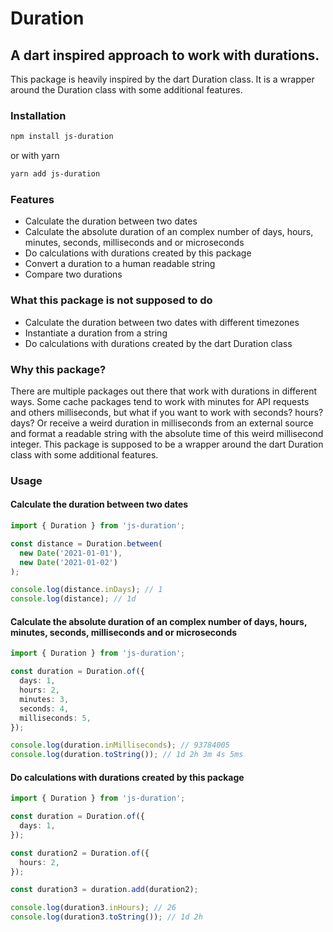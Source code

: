 # Duration

## A dart inspired approach to work with durations.

This package is heavily inspired by the dart Duration class. It is a wrapper around the Duration class with some additional features.

### Installation

```bash
npm install js-duration
```

or with yarn

```bash
yarn add js-duration
```

### Features

- Calculate the duration between two dates
- Calculate the absolute duration of an complex number of days, hours, minutes, seconds, milliseconds and or microseconds
- Do calculations with durations created by this package
- Convert a duration to a human readable string
- Compare two durations

### What this package is not supposed to do

- Calculate the duration between two dates with different timezones
- Instantiate a duration from a string
- Do calculations with durations created by the dart Duration class

### Why this package?

There are multiple packages out there that work with durations in different ways. Some cache packages tend to work with minutes for API requests and others milliseconds, but what if you want to work with seconds? hours? days? Or receive a weird duration in milliseconds from an external source and format a readable string with the absolute time of this weird millisecond integer. This package is supposed to be a wrapper around the dart Duration class with some additional features.

### Usage

#### Calculate the duration between two dates

```ts
import { Duration } from 'js-duration';

const distance = Duration.between(
  new Date('2021-01-01'),
  new Date('2021-01-02')
);

console.log(distance.inDays); // 1
console.log(distance); // 1d
```

#### Calculate the absolute duration of an complex number of days, hours, minutes, seconds, milliseconds and or microseconds

```ts
import { Duration } from 'js-duration';

const duration = Duration.of({
  days: 1,
  hours: 2,
  minutes: 3,
  seconds: 4,
  milliseconds: 5,
});

console.log(duration.inMilliseconds); // 93784005
console.log(duration.toString()); // 1d 2h 3m 4s 5ms
```

#### Do calculations with durations created by this package

```ts
import { Duration } from 'js-duration';

const duration = Duration.of({
  days: 1,
});

const duration2 = Duration.of({
  hours: 2,
});

const duration3 = duration.add(duration2);

console.log(duration3.inHours); // 26
console.log(duration3.toString()); // 1d 2h
```
